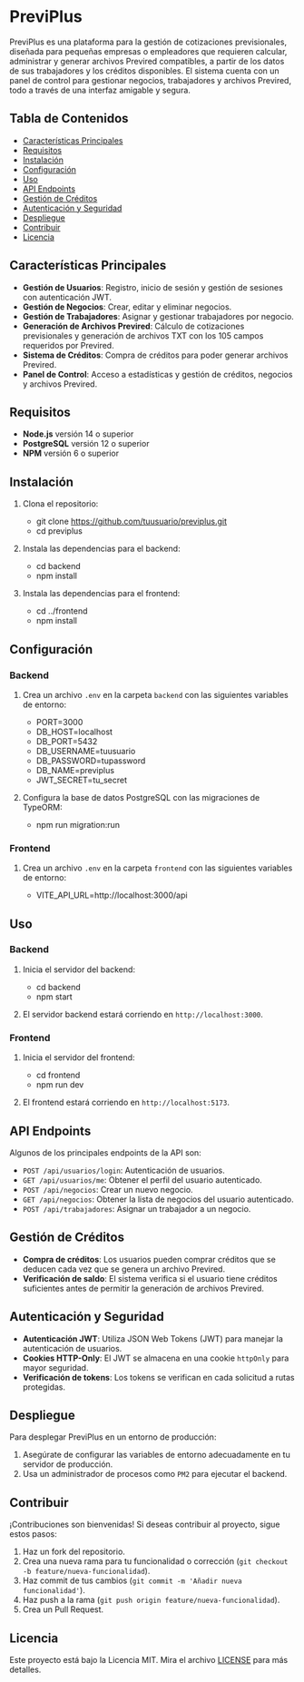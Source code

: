 # PreviPlus

PreviPlus es una plataforma para la gestión de cotizaciones previsionales, diseñada para pequeñas empresas o empleadores que requieren calcular, administrar y generar archivos Previred compatibles, a partir de los datos de sus trabajadores y los créditos disponibles. El sistema cuenta con un panel de control para gestionar negocios, trabajadores y archivos Previred, todo a través de una interfaz amigable y segura.

## Tabla de Contenidos

- [Características Principales](#características-principales)
- [Requisitos](#requisitos)
- [Instalación](#instalación)
- [Configuración](#configuración)
- [Uso](#uso)
- [API Endpoints](#api-endpoints)
- [Gestión de Créditos](#gestión-de-créditos)
- [Autenticación y Seguridad](#autenticación-y-seguridad)
- [Despliegue](#despliegue)
- [Contribuir](#contribuir)
- [Licencia](#licencia)

## Características Principales

- **Gestión de Usuarios**: Registro, inicio de sesión y gestión de sesiones con autenticación JWT.
- **Gestión de Negocios**: Crear, editar y eliminar negocios.
- **Gestión de Trabajadores**: Asignar y gestionar trabajadores por negocio.
- **Generación de Archivos Previred**: Cálculo de cotizaciones previsionales y generación de archivos TXT con los 105 campos requeridos por Previred.
- **Sistema de Créditos**: Compra de créditos para poder generar archivos Previred.
- **Panel de Control**: Acceso a estadísticas y gestión de créditos, negocios y archivos Previred.

## Requisitos

- **Node.js** versión 14 o superior
- **PostgreSQL** versión 12 o superior
- **NPM** versión 6 o superior

## Instalación

1. Clona el repositorio:

   - git clone https://github.com/tuusuario/previplus.git
   - cd previplus

2. Instala las dependencias para el backend:

   - cd backend
   - npm install

3. Instala las dependencias para el frontend:

   - cd ../frontend
   - npm install

## Configuración

### Backend

1. Crea un archivo `.env` en la carpeta `backend` con las siguientes variables de entorno:

   - PORT=3000
   - DB_HOST=localhost
   - DB_PORT=5432
   - DB_USERNAME=tuusuario
   - DB_PASSWORD=tupassword
   - DB_NAME=previplus
   - JWT_SECRET=tu_secret

2. Configura la base de datos PostgreSQL con las migraciones de TypeORM:

   - npm run migration:run

### Frontend

1. Crea un archivo `.env` en la carpeta `frontend` con las siguientes variables de entorno:

   - VITE_API_URL=http://localhost:3000/api

## Uso

### Backend

1. Inicia el servidor del backend:

   - cd backend
   - npm start

2. El servidor backend estará corriendo en `http://localhost:3000`.

### Frontend

1. Inicia el servidor del frontend:

   - cd frontend
   - npm run dev

2. El frontend estará corriendo en `http://localhost:5173`.

## API Endpoints

Algunos de los principales endpoints de la API son:

- `POST /api/usuarios/login`: Autenticación de usuarios.
- `GET /api/usuarios/me`: Obtener el perfil del usuario autenticado.
- `POST /api/negocios`: Crear un nuevo negocio.
- `GET /api/negocios`: Obtener la lista de negocios del usuario autenticado.
- `POST /api/trabajadores`: Asignar un trabajador a un negocio.

## Gestión de Créditos

- **Compra de créditos**: Los usuarios pueden comprar créditos que se deducen cada vez que se genera un archivo Previred.
- **Verificación de saldo**: El sistema verifica si el usuario tiene créditos suficientes antes de permitir la generación de archivos Previred.

## Autenticación y Seguridad

- **Autenticación JWT**: Utiliza JSON Web Tokens (JWT) para manejar la autenticación de usuarios.
- **Cookies HTTP-Only**: El JWT se almacena en una cookie `httpOnly` para mayor seguridad.
- **Verificación de tokens**: Los tokens se verifican en cada solicitud a rutas protegidas.

## Despliegue

Para desplegar PreviPlus en un entorno de producción:

1. Asegúrate de configurar las variables de entorno adecuadamente en tu servidor de producción.
2. Usa un administrador de procesos como `PM2` para ejecutar el backend.

## Contribuir

¡Contribuciones son bienvenidas! Si deseas contribuir al proyecto, sigue estos pasos:

1. Haz un fork del repositorio.
2. Crea una nueva rama para tu funcionalidad o corrección (`git checkout -b feature/nueva-funcionalidad`).
3. Haz commit de tus cambios (`git commit -m 'Añadir nueva funcionalidad'`).
4. Haz push a la rama (`git push origin feature/nueva-funcionalidad`).
5. Crea un Pull Request.

## Licencia

Este proyecto está bajo la Licencia MIT. Mira el archivo [LICENSE](LICENSE) para más detalles.